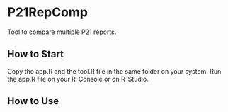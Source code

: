 # P21RepComp
Tool to compare multiple P21 reports. 

## How to Start
Copy the app.R and the tool.R file in the same folder on your system. Run the app.R file on your R-Console or on R-Studio.

## How to Use

